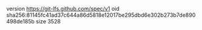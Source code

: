 version https://git-lfs.github.com/spec/v1
oid sha256:81145fc41ad37c644a86d5818e12017be295dbd6e302b273b7de890498de185b
size 3528
